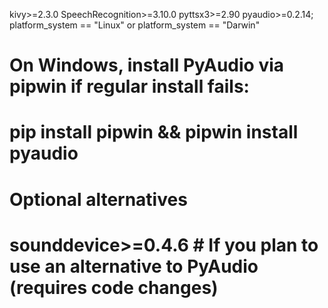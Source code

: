 kivy>=2.3.0
SpeechRecognition>=3.10.0
pyttsx3>=2.90
pyaudio>=0.2.14; platform_system == "Linux" or platform_system == "Darwin"
# On Windows, install PyAudio via pipwin if regular install fails:
# pip install pipwin && pipwin install pyaudio

# Optional alternatives
# sounddevice>=0.4.6  # If you plan to use an alternative to PyAudio (requires code changes)
